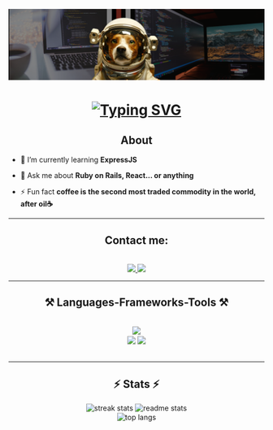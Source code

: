 ![My Banner](https://github.com/guidonunes/profile/blob/master/images/banner.png?raw=true)

<h1 align="center">
  <a href="https://git.io/typing-svg"><img src="https://readme-typing-svg.demolab.com?font=Fira+Code&weight=700&size=40&duration=2000&pause=1000&color=43a5be&width=540&height=64&lines=Hello+there!++;I'm+Guilherme+Nunes;A+Full+Stack++Developer" alt="Typing SVG" /></a>
</h1>

<div align="left">
<h2 align="center">About </h2>
  
   * 🌱 I’m currently learning **ExpressJS**

   * 💬 Ask me about **Ruby on Rails, React... or anything**

   * ⚡ Fun fact **coffee is the second most traded commodity in the world, after oil☕️**
</div>

<hr/>

<div align="center"> 
  <h2>Contact me: </h2>
  <br>
  <a href="mailto:guilherme.augd@gmail.com">
    <img src="https://img.shields.io/badge/Gmail-333333?style=for-the-badge&logo=gmail&logoColor=red" />
  </a>
  <a href="https://linkedin.com/in/guilhermednunes" target="_blank">
    <img src="https://img.shields.io/badge/LinkedIn-0077B5?style=for-the-badge&logo=linkedin&logoColor=white" target="_blank" />
  </a>
</div>

<hr/>

<h2 align="center">⚒️ Languages-Frameworks-Tools ⚒️</h2>

<br/>
<div align="center">
    <img src="https://skillicons.dev/icons?i=rails,ruby,javascript,typescript,nodejs,react,redux,nextjs,postgres,mysql,python,tailwind" /><br>
    <img src="https://skillicons.dev/icons?i=bootstrap,html,css,vscode,github,figma,sass,git,postman,ubuntu"/>
   <img src="https://skillicons.dev/icons?i=netlify,heroku"/>
</div>

<br/>

<hr/>

<h2 align="center">⚡ Stats ⚡</h2>
<div align=center>
  <img width="390" height="200" src="https://streak-stats.demolab.com/?user=guidonunes&count_private=true&theme=react&border_radius=10" alt="streak stats"/>
  <img width="390" height="200" src="https://github-readme-stats.vercel.app/api?username=guidonunes&count_private=true&show_icons=true&theme=react&rank_icon=github&border_radius=10" alt="readme stats" />
<br/>
  <img width=325 align="center" src="https://github-readme-stats.vercel.app/api/top-langs/?username=guidonunes&hide=HTML&langs_count=8&layout=compact&theme=react&border_radius=10&size_weight=0.5&count_weight=0.5&exclude_repo=github-readme-stats" alt="top langs" />

</div>

<br/><br/>

